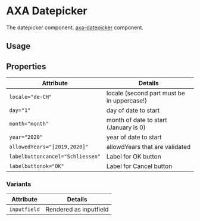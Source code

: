 # AXA Datepicker

The datepicker component.
[axa-datepicker](https://github.com/axa-ch/patterns-library/blob/develop-v2/src/components/20-molecules/datepicker/README.md) component.

## Usage

## Properties

| Attribute                        | Details                                    |
| -------------------------------- | ------------------------------------------ |
| `locale="de-CH"`                 | locale (second part must be in uppercase!) |
| `day="1"`                        | day of date to start                       |
| `month="month"`                  | month of date to start (January is 0)      |
| `year="2020"`                    | year of date to start                      |
| `allowedYears="[2019,2020]"`     | allowdYears that are validated             |
| `labelbuttoncancel="Schliessen"` | Label for OK button                        |
| `labelbuttonok="OK"`             | Label for Cancel button                    |

### Variants

| Attribute    | Details                |
| ------------ | ---------------------- |
| `inputfield` | Rendered as inputfield |
